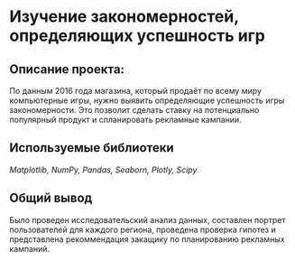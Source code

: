 # Изучение закономерностей, определяющих успешность игр

## Описание проекта:
По данным 2016 года магазина, который продаёт по всему миру компьютерные игры, нужно выявить определяющие успешность игры закономерности. Это позволит сделать ставку на потенциально популярный продукт и спланировать рекламные кампании.


## Используемые библиотеки
*Matplotlib, NumPy, Pandas, Seaborn, Plotly, Scipy*

## Общий вывод

Было проведен исследовательский анализ данных, составлен портрет пользователей для каждого региона, проведена проверка гипотез и представлена рекоммендация закащику по планированию рекламных кампаний.


